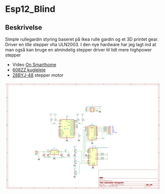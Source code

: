 # Esp12_Blind

## Beskrivelse #
Simple rullegardin styring baseret på Ikea rulle gardin og et 3D printet gear. Driver en lille stepper vha ULN2003.
I den nye hardware har jeg lagt ind at man også kan bruge en almindelig stepper driver til lidt mere highpower stepper

- Video [On Smarthome](https://www.facebook.com/Askob.dk/photos/a.409725012772869/409724829439554/?type=3&theater)
- [608ZZ kugleleje](https://arduinotech.dk/shop/kuglelejer/)
- [28BYJ-48](https://arduinotech.dk/shop/step-gear-motor-28byj-48-5v-4-phase-5-wire-dc-5v/) stepper motor

![Schematic](https://github.com/gert-lauritsen/Esp12_Blind/blob/master/Schematic.png)
